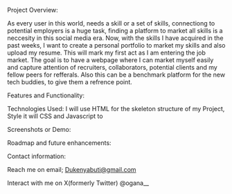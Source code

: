 Project Overview:

As every user in this world, needs a skill or a set of skills, connectiong to potential employers is a huge task, finding a platform to market all skills is a neccesity in this social media era. Now, with the skills I have acquired in the past weeks, I want to create  a personal portfolio to market my skills and also upload my resume. This will mark my first act as I am entering the job market. 
 The goal is to have a webpage where I can market myself easily and capture attention of recruiters, collaborators, potential clients and my fellow peers for refferals. Also this can be a benchmark platform for the new tech buddies, to give them a refrence point.


Features and Functionality:


Technologies Used:
I will use HTML for the skeleton structure of my Project, Style it will CSS and Javascript to


Screenshots or Demo:



Roadmap and future enhancements:



Contact information:

Reach me on email; Dukenyabuti@gmail.com

Interact with me on X(formerly Twitter) @ogana__ 